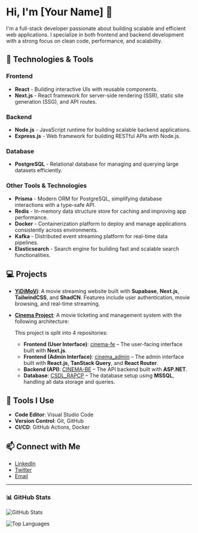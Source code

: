 # Hi, I'm [Your Name] 👋

I'm a full-stack developer passionate about building scalable and efficient web applications. I specialize in both frontend and backend development with a strong focus on clean code, performance, and scalability.

## 🚀 Technologies & Tools

### Frontend
- **React** - Building interactive UIs with reusable components.
- **Next.js** - React framework for server-side rendering (SSR), static site generation (SSG), and API routes.

### Backend
- **Node.js** - JavaScript runtime for building scalable backend applications.
- **Express.js** - Web framework for building RESTful APIs with Node.js.

### Database
- **PostgreSQL** - Relational database for managing and querying large datasets efficiently.

### Other Tools & Technologies
- **Prisma** - Modern ORM for PostgreSQL, simplifying database interactions with a type-safe API.
- **Redis** - In-memory data structure store for caching and improving app performance.
- **Docker** - Containerization platform to deploy and manage applications consistently across environments.
- **Kafka** - Distributed event streaming platform for real-time data pipelines.
- **Elasticsearch** - Search engine for building fast and scalable search functionalities.

## 💻 Projects

- [**YiDiMoVi**](https://github.com/chithanh1710/YiDiMoVi): A movie streaming website built with **Supabase**, **Next.js**, **TailwindCSS**, and **ShadCN**. Features include user authentication, movie browsing, and real-time streaming.

- [**Cinema Project**](https://github.com/chithanh1710/project-2): A movie ticketing and management system with the following architecture:
  
  This project is split into 4 repositories:
  - **Frontend (User Interface)**: [cinema-fe](https://github.com/chithanh1710/cinema-fe) – The user-facing interface built with **Next.js**.
  - **Frontend (Admin Interface)**: [cinema_admin](https://github.com/chithanh1710/cinema_admin) – The admin interface built with **React.js**, **TanStack Query**, and **React Router**.
  - **Backend (API)**: [CINEMA-BE](https://github.com/chithanh1710/CINEMA-BE) – The API backend built with **ASP.NET**.
  - **Database**: [CSDL_RAPCP](https://github.com/chithanh1710/CSDL_RAPCP) – The database setup using **MSSQL**, handling all data storage and queries.


## 🔧 Tools I Use
- **Code Editor**: Visual Studio Code
- **Version Control**: Git, GitHub
- **CI/CD**: GitHub Actions, Docker

## 📫 Connect with Me
- [LinkedIn](https://www.linkedin.com/in/your-profile)
- [Twitter](https://twitter.com/your-profile)
- [Email](mailto:your-email@example.com)

---

### 📊 GitHub Stats

![GitHub Stats](https://github-readme-stats.vercel.app/api?username=chithanh1710&show_icons=true&hide_title=true&count_private=true&hide=prs&theme=radical)

![Top Languages](https://github-readme-stats.vercel.app/api/top-langs/?username=chithanh1710&layout=compact&theme=radical)
